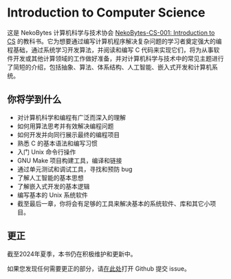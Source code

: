 # Introduction to Computer Science
这是 NekoBytes 计算机科学与技术协会 [NekoBytes-CS-001: Introduction to CS](/2.编程模块/2.1%20NekoBytes-TheMissing/2.1%20NekoBytes-TheMissing.md) 的教科书。它为想要通过编写计算机程序解决复杂问题的学习者奠定强大的编程基础，通过系统学习开发算法，并阅读和编写 C 代码来实现它们，将为从事软件开发或其他计算领域的工作做好准备，并对计算机科学与技术中的常见主题进行了简短的介绍，包括抽象、算法、体系结构、人工智能、嵌入式开发和计算机系统。

## 你将学到什么

- 对计算机科学和编程有广泛而深入的理解
- 如何用算法思考并有效解决编程问题
- 如何开发并向同行展示最终的编程项目
- 熟悉 C 的基本语法和编写习惯
- 入门 Unix 命令行操作
- GNU Make 项目构建工具，编译和链接
- 通过单元测试和调试工具，寻找和预防 bug
- 了解人工智能的基本思想
- 了解嵌入式开发的基本逻辑
- 编写基本的 Unix 系统软件
- 截至最后一章，你将会有足够的工具来解决基本的系统软件、库和其它小项目。

## 更正

截至2024年夏季，本书仍在积极维护和更新中。

如果您发现任何需要更正的部分，请[在此处](https://github.com/camera-2018/hdu-cs-wiki/issues)打开 Github 提交 issue。
